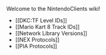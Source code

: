 Welcome to the NintendoClients wiki!
* [[DKC:TF Level IDs]]
* [[Mario Kart 8 Track IDs]]
* [[Network Library Versions]]
* [[NEX Protocols]]
* [[PIA Protocols]]